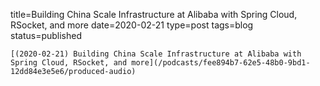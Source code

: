 
title=Building China Scale Infrastructure at Alibaba with Spring Cloud, RSocket, and more
date=2020-02-21
type=post
tags=blog
status=published
~~~~~~
[(2020-02-21) Building China Scale Infrastructure at Alibaba with Spring Cloud, RSocket, and more](/podcasts/fee894b7-62e5-48b0-9bd1-12dd84e3e5e6/produced-audio) 
            